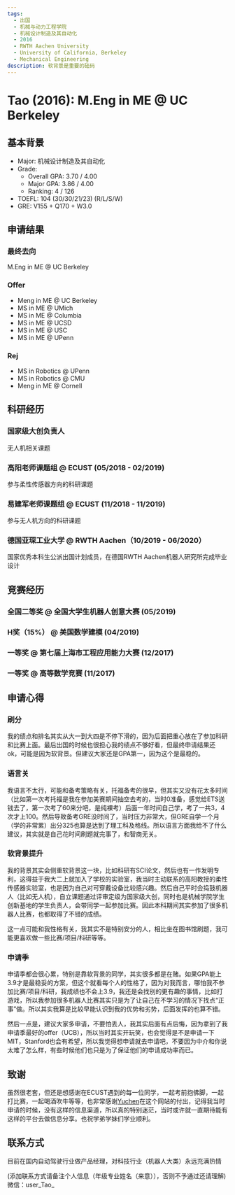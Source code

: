 ```yaml
---
tags:
  - 出国
  - 机械与动力工程学院
  - 机械设计制造及其自动化
  - 2016
  - RWTH Aachen University
  - University of California, Berkeley
  - Mechanical Engineering
description: 软背景是重要的砝码
---
```


# Tao (2016): M.Eng in ME @ UC Berkeley

## 基本背景

- Major: 机械设计制造及其自动化
- Grade:
  - Overall GPA: 3.70 / 4.00
  - Major GPA: 3.86 / 4.00
  - Ranking: 4 / 126
- TOEFL: 104 (30/30/21/23) (R/L/S/W)
- GRE: V155 + Q170 + W3.0

## 申请结果

### 最终去向

M.Eng in ME @ UC Berkeley

### Offer

- Meng in ME @ UC Berkeley
- MS in ME @ UMich
- MS in ME @ Columbia
- MS in ME @ UCSD
- MS in ME @ USC
- MS in ME @ UPenn


### Rej

- MS in Robotics @ UPenn
- MS in Robotics @ CMU
- Meng in ME @ Cornell


## 科研经历

### 国家级大创负责人

无人机相关课题

### 高阳老师课题组 @ ECUST (05/2018 - 02/2019)

参与柔性传感器方向的科研课题

### 易建军老师课题组 @ ECUST (11/2018 - 11/2019)

参与无人机方向的科研课题

### 德国亚琛工业大学 @ RWTH Aachen（10/2019 - 06/2020）

国家优秀本科生公派出国计划成员，在德国RWTH Aachen机器人研究所完成毕业设计

## 竞赛经历

### 全国二等奖 @ 全国大学生机器人创意大赛 (05/2019)

### H奖（15%） @ 美国数学建模 (04/2019)

### 一等奖 @ 第七届上海市工程应用能力大赛 (12/2017)

### 一等奖 @ 高等数学竞赛 (11/2017)



## 申请心得

### 刷分

我的绩点和排名其实从大一到大四是不停下滑的，因为后面把重心放在了参加科研和比赛上面。最后出国的时候也很担心我的绩点不够好看，但最终申请结果还ok，可能是因为软背景。但建议大家还是GPA第一，因为这个是最稳的。

### 语言关

我语言不太行，可能和备考策略有关，托福备考的很早，但其实又没有花太多时间（比如第一次考托福是我在参加美赛期间抽空去考的，当时0准备，感觉给ETS送钱去了，第一次考了60来分吧，是纯裸考）后面一年时间自己学，考了一共3，4次才上100。然后导致备考GRE没时间了，当时压力非常大，但GRE自学一个月（学的非常累）出分325也算是达到了理工科及格线。所以语言方面我给不了什么建议，其实就是自己花时间刷题就完事了，和智商无关。

### 软背景提升

我的背景其实会侧重软背景这一块，比如科研有SCI论文，然后也有一作发明专利，这得益于我大二上就加入了学校的实验室，我当时主动联系的高阳教授的柔性传感器实验室，也是因为自己对可穿戴设备比较感兴趣。然后自己平时会捣鼓机器人（比如无人机），自立课题通过评审定级为国家级大创，同时也是机械学院学生创新基地的学生负责人，会带同学一起参加比赛。因此本科期间其实参加了很多机器人比赛，也都取得了不错的成绩。

这一点可能和我性格有关，我其实不是特别安分的人，相比坐在图书馆刷题，我可能更喜欢做一些比赛/项目/科研等等。

### 申请季

申请季都会很心累，特别是靠软背景的同学，其实很多都是在赌。如果GPA能上3.9才是最稳妥的方案，但这个就看每个人的性格了，因为对我而言，哪怕我不参加比赛/项目/科研，我成绩也不会上3.9，我还是会找别的更有趣的事情，比如打游戏，所以我参加很多机器人比赛其实只是为了让自己在不学习的情况下找点“正事”做。所以其实我算是比较早能认识到我的优势和劣势，后面发挥的也算不错。

然后一点是，建议大家多申请，不要怕丢人，我其实后面有点后悔，因为拿到了我申请季最好的offer（UCB），所以当时其实开玩笑，也会觉得是不是申请一下MIT，Stanford也会有希望，所以我觉得想申请就去申请吧，不要因为中介和你说太难了怎么样，有些时候他们也只是为了保证他们的申请成功率而已。


## 致谢

虽然很老套，但还是想感谢在ECUST遇到的每一位同学，一起考前抱佛脚，一起打比赛，一起喝酒吹牛等等，也非常感谢[Yuchen](/cise/abroad/2015/yuchen)在这个网站的付出，记得我当时申请的时候，没有这样的信息渠道，所以真的特别迷茫，当时或许就一直期待能有这样的平台去做信息分享。也祝学弟学妹们学业顺利。

## 联系方式 

目前在国内自动驾驶行业做产品经理，对科技行业（机器人大类）永远充满热情

(添加联系方式请备注个人信息（年级专业姓名（来意）），否则不予通过还请理解) 微信：user\_Tao\_

<!-- <这部分optional> -->
